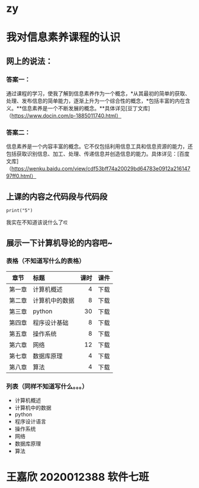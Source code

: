 # zy

# 我对信息素养课程的认识

## 网上的说法：

### 答案一：

通过课程的学习，使我了解到信息素养作为一个概念，*从其最初的简单的获取、处理、发布信息的简单能力，逐渐上升为一个综合性的概念，*包括丰富的内在含义。**信息素养是一个不断发展的概念。**具体详见[豆丁文库]（https://www.docin.com/p-1885011740.html）

### 答案二：

信息素养是一个内容丰富的概念。它不仅包括利用信息工具和信息资源的能力，还包括获取识别信息、加工、处理、传递信息并创造信息的能力。具体详见：[百度文库]（https://wenku.baidu.com/view/cdf53bff74a20029bd64783e0912a21614797ff0.html）

## 上课的内容之代码段与代码段

```
print("5")
```

我实在不知道该说什么了`哎`  

## 展示一下计算机导论的内容吧~

### 表格（不知道写什么的表格）

|  章节  | 标题           | 课时 | 课件 |
| :----: | :------------- | ---: | :--: |
| 第一章 | 计算机概述     |    4 | 下载 |
| 第二章 | 计算机中的数据 |    8 | 下载 |
| 第三章 | python         |   30 | 下载 |
| 第四章 | 程序设计基础   |    8 | 下载 |
| 第五章 | 操作系统       |    8 | 下载 |
| 第六章 | 网络           |   12 | 下载 |
| 第七章 | 数据库原理     |    4 | 下载 |
| 第八章 | 算法           |    4 | 下载 |

### 列表（同样不知道写什么。。。）

- 计算机概述
- 计算机中的数据
- python
- 程序设计语言
- 操作系统
- 网络
- 数据库原理
- 算法

# 王嘉欣 2020012388 软件七班